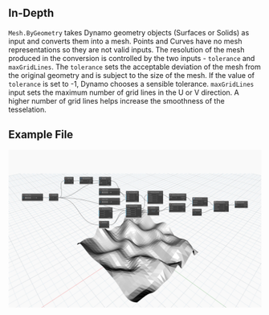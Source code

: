 ## In-Depth
`Mesh.ByGeometry` takes Dynamo geometry objects (Surfaces or Solids) as input and converts them into a mesh. Points and Curves have no mesh representations so they are not valid inputs. The resolution of the mesh produced in the conversion is controlled by the two inputs - `tolerance` and `maxGridLines`. The `tolerance` sets the acceptable deviation of the mesh from the original geometry and is subject to the size of the mesh. If the value of `tolerance` is set to -1, Dynamo chooses a sensible tolerance. `maxGridLines` input sets the maximum number of grid lines in the U or V direction. A higher number of grid lines helps increase the smoothness of the tesselation. 

## Example File

![Example](./Autodesk.DesignScript.Geometry.Mesh.ByGeometry_img.jpg)